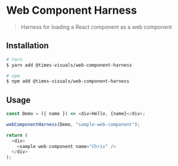 # Web Component Harness

> Harness for loading a React component as a web component

## Installation

```bash
# Yarn
$ yarn add @times-visuals/web-component-harness

# npm
$ npm add @times-visuals/web-component-harness
```

## Usage

```js
const Demo = ({ name }) => <div>Hello, {name}</div>;

webComponentHarness(Demo, "sample-web-component");

return (
  <div>
    <sample-web-component name="Chris" />
  </div>
);
```
